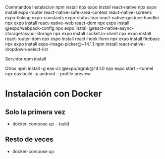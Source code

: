 
Commandos instalacion
npm install
npx expo install react-native
npx expo install expo-router react-native-safe-area-context react-native-screens expo-linking expo-constants expo-status-bar react-native-gesture-handler
npx expo install react-native-web react-dom
npx expo install @expo/webpack-config
npx expo install @react-native-async-storage/async-storage
npx expo install socket.io-client
npx expo install react-router-dom
npx expo install react-hook-form
npx expo install firebase
npx expo install expo-image-picker@~14.1.1
npm install react-native-dropdown-select-list

Servidor
npm install

Otros
npm install -g eas-cli
@expo/ngrok@^4.1.0
npx expo start --tunnel
npx eas build -p android --profile preview

# Instalación con Docker
## Solo la primera vez 
-  docker-compose up --build
## Resto de veces
- docker-compose up

